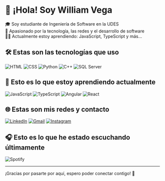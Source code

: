 # 👋 ¡Hola! Soy William Vega

🎓 Soy estudiante de Ingeniería de Software en la UDES  
🔧 Apasionado por la tecnología, las redes y el desarrollo de software  
🐱‍💻 Actualmente estoy aprendiendo: JavaScript, TypeScript y más...

## 🛠️ Estas son las tecnologías que uso

![HTML](https://img.shields.io/badge/-HTML5-E34F26?style=flat&logo=html5&logoColor=white)
![CSS](https://img.shields.io/badge/-CSS3-1572B6?style=flat&logo=css3)
![Python](https://img.shields.io/badge/-Python-3776AB?style=flat&logo=python)
![C++](https://img.shields.io/badge/-C++-00599C?style=flat&logo=cplusplus)
![SQL Server](https://img.shields.io/badge/-SQL%20Server-CC2927?style=flat&logo=microsoftsqlserver&logoColor=white)

## 🚀 Esto es lo que estoy aprendiendo actualmente

![JavaScript](https://img.shields.io/badge/-JavaScript-F7DF1E?style=flat&logo=javascript&logoColor=black)
![TypeScript](https://img.shields.io/badge/-TypeScript-3178C6?style=flat&logo=typescript&logoColor=white)
![Angular](https://img.shields.io/badge/-Angular-DD0031?style=flat&logo=angular&logoColor=white)
![React](https://img.shields.io/badge/-React-61DAFB?style=flat&logo=react)

## 🌐 Estas son mis redes y contacto

[![LinkedIn](https://img.shields.io/badge/-LinkedIn-blue?style=flat&logo=linkedin)]([https://linkedin.com/in/tuusuario](https://www.linkedin.com/in/william-felipe-melgarejo-vega-68a18b211/))
[![Gmail](https://img.shields.io/badge/-Gmail-red?style=flat&logo=gmail)](mailto:pipes.felipe425@gmail.com)
[![Instagram](https://img.shields.io/badge/-Instagram-purple?style=flat&logo=instagram)](https://instagram.com/wllmvg.rar)

## 🎧 Esto es lo que he estado escuchando últimamente

![Spotify](https://spotify-recently-played-readme.vercel.app/api?user=felon425&unique={true|1|on|yes})

---

¡Gracias por pasarte por aquí, espero poder conectar contigo! 🚀
